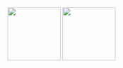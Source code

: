 <!---
- 👋 Hi, I’m @KaparaNewbie
- 👀 I’m interested in ...
- 🌱 I’m currently learning ...
- 💞️ I’m looking to collaborate on ...
- 📫 How to reach me ...
--->

<div align="center">
  <img height="120" src="https://github-readme-stats.vercel.app/api?username=KaparaNewbie&count_private=true&hide=stars&show_icons=true&theme=merko" />
  <img height="120" src="https://github-readme-stats.vercel.app/api/top-langs/?username=KaparaNewbie&theme=merko&count_private=true&hide=FreeMarker&layout=default&exclude_repo=KaparaNewbie.github.io" />
</div>


<!---
KaparaNewbie/KaparaNewbie is a ✨ special ✨ repository because its `README.md` (this file) appears on your GitHub profile.
You can click the Preview link to take a look at your changes.
--->
